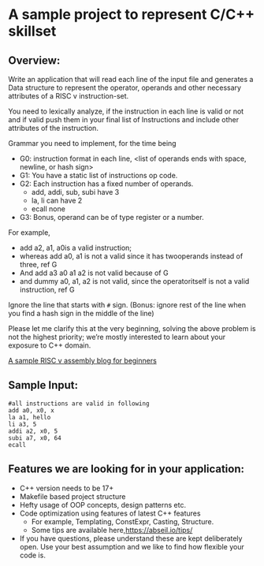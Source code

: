 # A sample project to represent C/C++ skillset

## Overview:

Write an application that will read each line of the input file and generates a
Data structure to represent the operator, operands and other necessary
attributes of a RISC v instruction-set.

You need to lexically analyze, if the instruction in each line is valid or not and if valid push them
in your final list of Instructions and include other attributes of the instruction.

Grammar you need to implement, for the time being

- G0: instruction format in each line,
    <op code> <space> <list of operands separated by comma> <list
    of operands ends with space, newline, or hash sign>
- G1: You have a static list of instructions op code.
- G2: Each instruction has a fixed number of operands.
    - add, addi, sub, subi have 3
    - la, li can have 2
    - ecall none
- G3: Bonus, operand can be of type register or a number.

For example,

- add a2, a1, a0is a valid instruction;
- whereas add a0, a1 is not a valid since it has twooperands instead of three,
  ref G
- And add a3 a0 a1 a2 is not valid because of G
- and dummy a0, a1, a2 is not valid, since the operatoritself is not a valid
  instruction, ref G

Ignore the line that starts with `#` sign. (Bonus: ignore rest of the line when
you find a hash sign in the middle of the line)

Please let me clarify this at the very beginning, solving the above problem is not the highest
priority; we’re mostly interested to learn about your exposure to C++ domain.


[A sample RISC v assembly blog for beginners][1]


## Sample Input:

```
#all instructions are valid in following
add a0, x0, x
la a1, hello
li a3, 5
addi a2, x0, 5
subi a7, x0, 64
ecall
```

## Features we are looking for in your application:

- C++ version needs to be 17+
- Makefile based project structure
- Hefty usage of OOP concepts, design patterns etc.
- Code optimization using features of latest C++ features
  - For example, Templating, ConstExpr, Casting, Structure.
  - Some tips are available here,https://abseil.io/tips/
- If you have questions, please understand these are kept deliberately open. Use your
    best assumption and we like to find how flexible your code is.

[1]: https://medium.com/swlh/risc-v-assembly-for-beginners-387c6cd02c49
